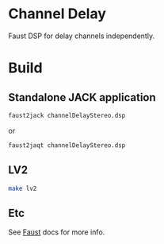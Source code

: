 Channel Delay
=============

Faust DSP for delay channels independently.

Build
=====

Standalone JACK application
---------------------------

```bash
faust2jack channelDelayStereo.dsp
```

or

```bash
faust2jaqt channelDelayStereo.dsp
```

LV2
---

```bash
make lv2
```

Etc
---

See [Faust](http://faust.grame.fr/) docs for more info.
